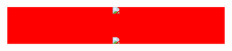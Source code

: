 <div align="center" style="color:red;background-color:red">
 <img src="https://avatars2.githubusercontent.com/u/16360081?s=460&u=65967f70573e15538079f1f88842bbde223a9033&v=4">
 
<!-- <p align="center"><img src="https://odds-readme-badge-rainbow.vercel.app/api" /></p>
 -->
 <h4 style="color:red">Surasak Sincharoen</h4>
 
 ![](https://komarev.com/ghpvc/?username=moomdate&color=green)
</div>
